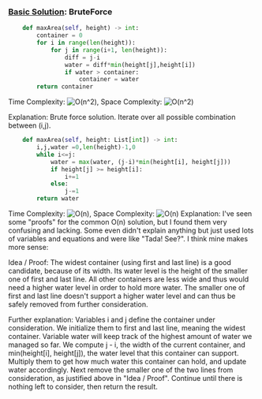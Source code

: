 ### [Basic Solution](/DynamicProgramming/ContainerWithMostWater/basic_sol.py): BruteForce

```python
    def maxArea(self, height) -> int:
        container = 0
        for i in range(len(height)):
            for j in range(i+1, len(height)):
                diff = j-i
                water = diff*min(height[j],height[i])
                if water > container:
                    container = water
        return container
```

Time Complexity: ![O(n^2)](<https://latex.codecogs.com/svg.image?\inline&space;O(n^2)>), Space Complexity: ![O(n^2)](<https://latex.codecogs.com/svg.image?\inline&space;O(n^2)>)

Explanation:
    Brute force solution. Iterate over all possible combination between (i,j).

```python
    def maxArea(self, height: List[int]) -> int:
        i,j,water =0,len(height)-1,0
        while i<=j:
            water = max(water, (j-i)*min(height[i], height[j]))
            if height[j] >= height[i]:
                i+=1
            else:
                j-=1
        return water
```

Time Complexity: ![O(n)](<https://latex.codecogs.com/svg.image?\inline&space;O(n))>), Space Complexity: ![O(n)](<https://latex.codecogs.com/svg.image?\inline&space;O(n)>)
Explanation:
    I've seen some "proofs" for the common O(n) solution, but I found them very confusing and lacking. Some even didn't explain anything but just used lots of variables and equations and were like "Tada! See?". I think mine makes more sense:

Idea / Proof:
The widest container (using first and last line) is a good candidate, because of its width. Its water level is the height of the smaller one of first and last line.
All other containers are less wide and thus would need a higher water level in order to hold more water.
The smaller one of first and last line doesn't support a higher water level and can thus be safely removed from further consideration.

Further explanation:
Variables i and j define the container under consideration. We initialize them to first and last line, meaning the widest container. Variable water will keep track of the highest amount of water we managed so far. We compute j - i, the width of the current container, and min(height[i], height[j]), the water level that this container can support. Multiply them to get how much water this container can hold, and update water accordingly. Next remove the smaller one of the two lines from consideration, as justified above in "Idea / Proof". Continue until there is nothing left to consider, then return the result.


